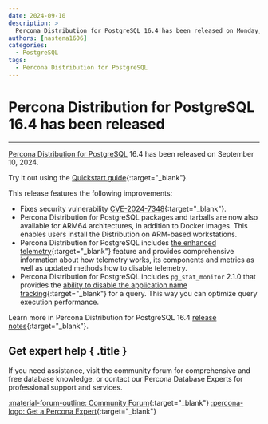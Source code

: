 ```yaml
---
date: 2024-09-10
description: >
  Percona Distribution for PostgreSQL 16.4 has been released on Monday, September 10, 2024.
authors: [nastena1606]
categories:
  - PostgreSQL
tags:
  - Percona Distribution for PostgreSQL
---
```


# Percona Distribution for PostgreSQL 16.4 has been released
---
<!-- more -->

[Percona Distribution for PostgreSQL](https://docs.percona.com/postgresql/16/index.html) 16.4 has been released on September 10, 2024.

Try it out using the [Quickstart guide](https://docs.percona.com/postgresql/16/installing.html){:target="_blank"}.

This release features the following improvements:

* Fixes security vulnerability [CVE-2024-7348](https://nvd.nist.gov/vuln/detail/CVE-2024-7348){:target="_blank"}.
* Percona Distribution for PostgreSQL packages and tarballs are now also available for ARM64 architectures, in addition to Docker images. This enables users install the Distribution on ARM-based workstations.
* Percona Distribution for PostgreSQL includes [the enhanced telemetry](https://docs.percona.com/postgresql/16/telemetry.html){:target="_blank"} feature and provides comprehensive information about how telemetry works, its components and metrics as well as updated methods how to disable telemetry. 
* Percona Distribution for PostgreSQL includes `pg_stat_monitor` 2.1.0 that provides the [ability to disable the application name tracking](https://docs.percona.com/pg-stat-monitor/configuration.html#pg_stat_monitorpgsm_track_application_names){:target="_blank"} for a query. This way you can optimize query execution performance.

Learn more in Percona Distribution for PostgreSQL 16.4 [release notes](https://docs.percona.com/postgresql/16/release-notes-v16.4.html){:target="_blank"}.

<div data-banner markdown>

## Get expert help { .title }

If you need assistance, visit the community forum for comprehensive and free database knowledge, or contact our Percona Database Experts for professional support and services.

<div class="actions" markdown>

[:material-forum-outline: Community Forum](https://forums.percona.com/){:target="_blank"} [:percona-logo: Get a Percona Expert](https://www.percona.com/about/contact){:target="_blank"}
</div></div>